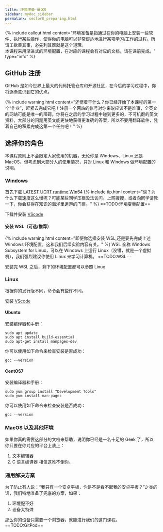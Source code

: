 ```yaml
---
title: 环境准备-扇区0
sidebar: mydoc_sidebar
permalink: sector0_preparing.html
---
```


{% include callout.html content="环境准备是指通过在你的电脑上安装一些软件、执行某些操作，使得你的电脑可以非常舒适地进行某项学习/工作的过程。所谓工欲善其事，必先利其器就是这个道理。<br/>本课程采用渐进式的环境配置，在对应的课程会有对应的文档，请在课前完成。" type="info" %} 


## GitHub 注册

GitHub 是如今世界上最大的代码托管仓库和开源社区，在今后的学习过程中，你将逐渐意识到它的优点。

{% include warning.html content="还愣着干什么？你已经开始了本课程的第一个“作业”，赶紧去完成它吧！注册一个网站的帐号对你来说应该不是难事，全英文的网站可能是唯一的障碍，你将在之后的学习过程中碰到更多的，不可机翻的英文资料，大部分的问题用英文能更快地获得更准确的答案，所以不要用翻译软件，凭着自己的积累完成这第一个任务吧！" %}
## 选择你的角色

本课程原则上不会限定大家使用的机器，无论你是 Windows、Linux 还是 MacOS，但考虑到大部分人的使用情况，只对 Linux 和 Windows 做环境配置的说明。


### Windows

首先下载 [LATEST UCRT runtime Win64](https://winlibs.com/)
{% include tip.html content="诶？为什么下载速度这么慢呢？可能某些同学压根没法访问。上网搜搜，或者向同学请教一下，你会获得在知识的海洋里遨游的门票。" %}
==TODO:环境变量配置==

下载并安装 [VScode](https://code.visualstudio.com/)

#### 安装 WSL（可选/推荐）
{% include warning.html content="即便你选择安装 WSL,还是要先完成上述 Windows 环境配置，这和我们后续实验内容有关。" %}
WSL 全称 Windows Subsystem for Linux，可以在 Windows 上运行 Linux（没错，就是一个虚拟机），我们强烈建议你使用 Linux 来学习计算机。
==TODO:WSL==

安装完 WSL 之后，剩下的环境配置都可以参照 Linux 

### Linux
根据你的发行版不同，命令会有些许不同。

安装 [VScode](https://code.visualstudio.com/docs/setup/linux)
#### Ubuntu
安装编译器和手册：
```shell
sudo apt update
sudo apt install build-essential
sudo apt-get install manpages-dev
```
你可以使用如下命令来检查安装是否成功：
```shell
gcc --version
```
#### CentOS7
安装编译器和手册：
```
sudo yum group install "Development Tools"
sudo yum install man-pages
```
你可以使用如下命令来检查安装是否成功：
```shell
gcc --version
```
### MacOS 以及其他环境
如果你真的需要这部分的文档来帮助，说明你已经是一名十足的 Geek 了，所以你只要在你对应的平台上装上：
1. 文本编辑器
2. C 语言编译器
相信这难不倒你。

### 通用解决方案
为了防止有人说：“我只有一个安卓平板，你是不是看不起我的安卓平板？”之类的话，我们特地准备了兜底的方案，如果：
1. 环境配不好
2. 设备太特殊

那么你的设备只需要一个浏览器，就能进行我们的这门课程。
==TODO:GitPod==